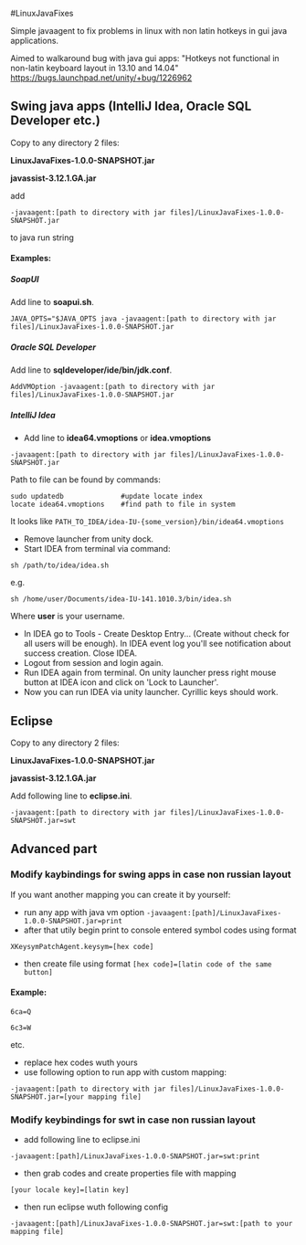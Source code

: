 #LinuxJavaFixes

Simple javaagent to fix problems in linux with non latin hotkeys in gui java applications.

Aimed to walkaround bug  with java gui apps: "Hotkeys not functional in non-latin keyboard layout in 13.10 and 14.04" https://bugs.launchpad.net/unity/+bug/1226962

## Swing java apps (IntelliJ Idea, Oracle SQL Developer etc.)

Copy to any directory 2 files:

**LinuxJavaFixes-1.0.0-SNAPSHOT.jar**

**javassist-3.12.1.GA.jar**

add 

`-javaagent:[path to directory with jar files]/LinuxJavaFixes-1.0.0-SNAPSHOT.jar`

to java run string

#### Examples:

##### SoapUI

Add line to **soapui.sh**.

`JAVA_OPTS="$JAVA_OPTS java -javaagent:[path to directory with jar files]/LinuxJavaFixes-1.0.0-SNAPSHOT.jar`

##### Oracle SQL Developer

Add line to **sqldeveloper/ide/bin/jdk.conf**.

`AddVMOption -javaagent:[path to directory with jar files]/LinuxJavaFixes-1.0.0-SNAPSHOT.jar`

##### IntelliJ Idea

- Add line to **idea64.vmoptions** or **idea.vmoptions**

`-javaagent:[path to directory with jar files]/LinuxJavaFixes-1.0.0-SNAPSHOT.jar`

Path to file can be found by commands:
```
sudo updatedb              #update locate index
locate idea64.vmoptions    #find path to file in system
```

It looks like `PATH_TO_IDEA/idea-IU-{some_version}/bin/idea64.vmoptions`

- Remove launcher from unity dock.
- Start IDEA from terminal via command:

`sh /path/to/idea/idea.sh`

e.g.

`sh /home/user/Documents/idea-IU-141.1010.3/bin/idea.sh`

Where **user** is your username.
- In IDEA go to Tools - Create Desktop Entry... (Create without check for all users will be enough). In IDEA event log you'll see notification about success creation. Close IDEA.
- Logout from session and login again.
- Run IDEA again from terminal. On unity launcher press right mouse button at IDEA icon and click on 'Lock to Launcher'.
- Now you can run IDEA via unity launcher. Cyrillic keys should work.

## Eclipse

Copy to any directory 2 files:

**LinuxJavaFixes-1.0.0-SNAPSHOT.jar**

**javassist-3.12.1.GA.jar**

Add following line to **eclipse.ini**.

`-javaagent:[path to directory with jar files]/LinuxJavaFixes-1.0.0-SNAPSHOT.jar=swt`

## Advanced part

### Modify kaybindings for swing apps in case non russian layout
 
If you want another mapping you can create it by yourself:

  - run any app with java vm option `-javaagent:[path]/LinuxJavaFixes-1.0.0-SNAPSHOT.jar=print`
  - after that utily begin print to console entered symbol codes using format

`XKeysymPatchAgent.keysym=[hex code]`

  - then create file using format `[hex code]=[latin code of the same button]`

#### Example:

```
6ca=Q

6c3=W
```
etc.

  - replace hex codes wuth yours
  - use following option to run app with custom mapping:

`-javaagent:[path to directory with jar files]/LinuxJavaFixes-1.0.0-SNAPSHOT.jar=[your mapping file]`

### Modify keybindings for swt in case non russian layout

  - add following line to eclipse.ini 

`-javaagent:[path]/LinuxJavaFixes-1.0.0-SNAPSHOT.jar=swt:print`

  - then grab codes and create properties file with mapping

`[your locale key]=[latin key]`

  - then run eclipse wuth following config

`-javaagent:[path]/LinuxJavaFixes-1.0.0-SNAPSHOT.jar=swt:[path to your mapping file]`
